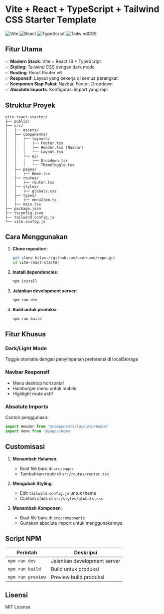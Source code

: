 # Vite + React + TypeScript + Tailwind CSS Starter Template

![Vite](https://img.shields.io/badge/vite-%23646CFF.svg?style=for-the-badge&logo=vite&logoColor=white)
![React](https://img.shields.io/badge/react-%2320232a.svg?style=for-the-badge&logo=react&logoColor=%2361DAFB)
![TypeScript](https://img.shields.io/badge/typescript-%23007ACC.svg?style=for-the-badge&logo=typescript&logoColor=white)
![TailwindCSS](https://img.shields.io/badge/tailwindcss-%2338B2AC.svg?style=for-the-badge&logo=tailwind-css&logoColor=white)

## Fitur Utama

✅ **Modern Stack**: Vite + React 18 + TypeScript  
✅ **Styling**: Tailwind CSS dengan dark mode  
✅ **Routing**: React Router v6  
✅ **Responsif**: Layout yang bekerja di semua perangkat  
✅ **Komponen Siap Pakai**: Navbar, Footer, Dropdown  
✅ **Absolute Imports**: Konfigurasi import yang rapi  

## Struktur Proyek

```
vite-react-starter/
├── public/
├── src/
│   ├── assets/
│   ├── components/
│   │   ├── layouts/
│   │   │   ├── Footer.tsx
│   │   │   ├── Header.tsx (Navbar)
│   │   │   └── Layout.tsx
│   │   └── ui/
│   │   │   ├── Dropdown.tsx
│   │   │   └── ThemeToggle.tsx
│   ├── pages/
│   │   ├── Home.tsx
│   ├── routes/
│   │   ├── router.tsx
│   ├── styles/
│   │   ├── globals.css
│   ├── types/
│   │   ├── menuItem.ts
│   ├── main.tsx
├── package.json
├── tsconfig.json
├── tailwind.config.js
└── vite.config.js
```

## Cara Menggunakan

1. **Clone repositori**:
   ```bash
   git clone https://github.com/username/repo.git
   cd vite-react-starter
   ```

2. **Install dependencies**:
   ```bash
   npm install
   ```

3. **Jalankan development server**:
   ```bash
   npm run dev
   ```

4. **Build untuk produksi**:
   ```bash
   npm run build
   ```

## Fitur Khusus

### Dark/Light Mode
Toggle otomatis dengan penyimpanan preferensi di localStorage

### Navbar Responsif
- Menu desktop horizontal
- Hamburger menu untuk mobile
- Highlight route aktif

### Absolute Imports
Contoh penggunaan:
```typescript
import Header from '@components/layouts/Header'
import Home from '@pages/Home'
```

## Customisasi

1. **Menambah Halaman**:
   - Buat file baru di `src/pages`
   - Tambahkan route di `src/routes/router.tsx`

2. **Mengubah Styling**:
   - Edit `tailwind.config.js` untuk theme
   - Custom class di `src/styles/globals.css`

3. **Menambah Komponen**:
   - Buat file baru di `src/components`
   - Gunakan absolute import untuk menggunakannya

## Script NPM

| Perintah       | Deskripsi                     |
|----------------|-------------------------------|
| `npm run dev`  | Jalankan development server   |
| `npm run build`| Build untuk produksi          |
| `npm run preview`| Preview build produksi     |

## Lisensi

MIT License